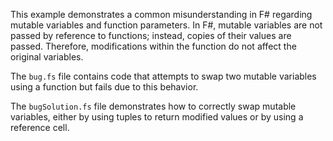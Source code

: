 This example demonstrates a common misunderstanding in F# regarding mutable variables and function parameters.  In F#, mutable variables are not passed by reference to functions; instead, copies of their values are passed.  Therefore, modifications within the function do not affect the original variables.

The `bug.fs` file contains code that attempts to swap two mutable variables using a function but fails due to this behavior.

The `bugSolution.fs` file demonstrates how to correctly swap mutable variables, either by using tuples to return modified values or by using a reference cell.